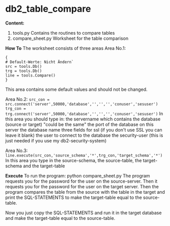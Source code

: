 # db2_table_compare

**Content:**
1. tools.py
   Contains the routines to compare tables
2. compare_sheet.py
   Worksheet for the table comparison

**How To**
The worksheet consists of three areas
Area No.1: 
```
{
# Default-Werte: Nicht Ändern`
src = tools.Db()
trg = tools.Db()
line = tools.Compare()
}
```
This area contains some default values and should not be changed.

Area No.2:
`src_con = src.connect('server',50000,'database','','','','conuser','sesuser')`
`trg_con = trg.connect('server',50000,'database','','','','conuser','sesuser')`
In this area you should type in:
   the servername which contains the database (source or target) "could be the same"
   the port of the database on this server
   the database name
   three fields for ssl (if you don't use SSL you can leave it blank)
   the user to connect to the database
   the security-user (this is just needed if you use my db2-security-system)
   
Area No.3:
`line.execute(src_con,'source_schema','*',trg_con,'target_schema','*')`
In this area you type in the source-schema, the source-table, the target-schema and the target-table

**Execute**
To run the program: python compare_sheet.py
The program requests you for the password for the user on the source-server.
Then it requests you for the password for the user on the target server.
Then the program compares the table from the source with the table in the target
and print the SQL-STATEMENTS to make the target-table equal to the source-table.

Now you just copy the SQL-STATEMENTS and run it in the target database and make the
target-table equal to the source-table.
